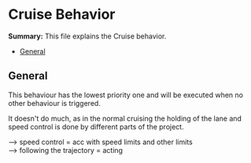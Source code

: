 # Cruise Behavior

**Summary:** This file explains the Cruise behavior.

- [General](#general)

## General

This behaviour has the lowest priority one and will be executed when no other behaviour is triggered.

It doesn't do much, as in the normal cruising the holding of the lane and speed control is done by different parts of the project.

--> speed control = acc with speed limits and other limits \
--> following the trajectory = acting
